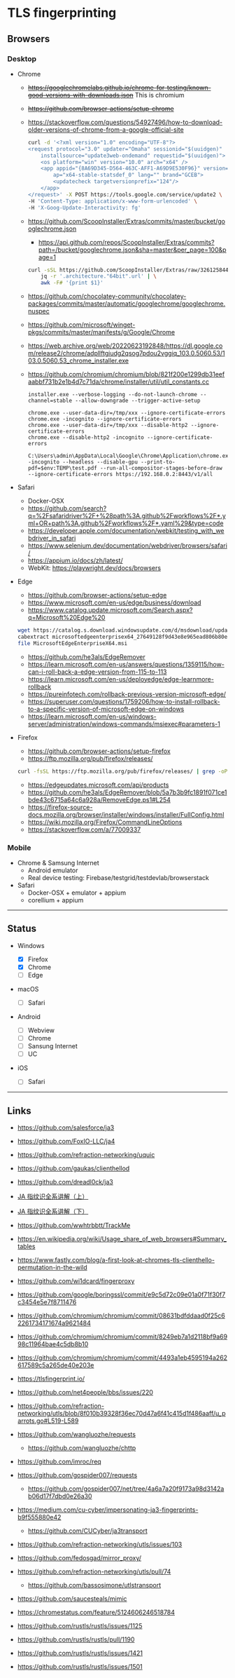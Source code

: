 # TLS fingerprinting

## Browsers

### Desktop

- Chrome

  - ~~https://googlechromelabs.github.io/chrome-for-testing/known-good-versions-with-downloads.json~~ This is chromium
  - ~~https://github.com/browser-actions/setup-chrome~~
  - https://stackoverflow.com/questions/54927496/how-to-download-older-versions-of-chrome-from-a-google-official-site
    ```sh
    curl -d '<?xml version="1.0" encoding="UTF-8"?>
    <request protocol="3.0" updater="Omaha" sessionid="$(uuidgen)"
        installsource="update3web-ondemand" requestid="$(uuidgen)">
        <os platform="win" version="10.0" arch="x64" />
        <app appid="{8A69D345-D564-463C-AFF1-A69D9E530F96}" version="5.0.375"
            ap="x64-stable-statsdef_0" lang="" brand="GCEB">
            <updatecheck targetversionprefix="124"/>
        </app>
    </request>' -X POST https://tools.google.com/service/update2 \
    -H 'Content-Type: application/x-www-form-urlencoded' \
    -H 'X-Goog-Update-Interactivity: fg'
    ```
  - https://github.com/ScoopInstaller/Extras/commits/master/bucket/googlechrome.json
    - https://api.github.com/repos/ScoopInstaller/Extras/commits?path=/bucket/googlechrome.json&sha=master&per_page=100&page=1
    ```sh
    curl -sSL https://github.com/ScoopInstaller/Extras/raw/3261258440d54ac95955687d8a2d40c615337d5c/bucket/googlechrome.json | \
        jq -r '.architecture."64bit".url' | \
        awk -F# '{print $1}'
    ```
  - https://github.com/chocolatey-community/chocolatey-packages/commits/master/automatic/googlechrome/googlechrome.nuspec
  - https://github.com/microsoft/winget-pkgs/commits/master/manifests/g/Google/Chrome
  - https://web.archive.org/web/20220623192848/https://dl.google.com/release2/chrome/adpllftgiudg2qsog7pdou2vggiq_103.0.5060.53/103.0.5060.53_chrome_installer.exe
  - https://github.com/chromium/chromium/blob/821f200e1299db31eefaabbf731b2e1b4d7c71da/chrome/installer/util/util_constants.cc

    ```
    installer.exe --verbose-logging --do-not-launch-chrome --channel=stable --allow-downgrade --trigger-active-setup
    ```

    ```
    chrome.exe --user-data-dir=/tmp/xxx --ignore-certificate-errors
    chrome.exe -incognito --ignore-certificate-errors
    chrome.exe --user-data-dir=/tmp/xxx --disable-http2 --ignore-certificate-errors
    chrome.exe --disable-http2 -incognito --ignore-certificate-errors

    C:\Users\admin\AppData\Local\Google\Chrome\Application\chrome.exe -incognito --headless --disable-gpu --print-to-pdf=$env:TEMP\test.pdf --run-all-compositor-stages-before-draw --ignore-certificate-errors https://192.168.0.2:8443/v1/all
    ```

- Safari

  - Docker-OSX
  - https://github.com/search?q=%2Fsafaridriver%2F+%28path%3A.github%2Fworkflows%2F*.yml+OR+path%3A.github%2Fworkflows%2F*.yaml%29&type=code
  - https://developer.apple.com/documentation/webkit/testing_with_webdriver_in_safari
  - https://www.selenium.dev/documentation/webdriver/browsers/safari/
  - https://appium.io/docs/zh/latest/
  - WebKit: https://playwright.dev/docs/browsers

- Edge

  - https://github.com/browser-actions/setup-edge
  - https://www.microsoft.com/en-us/edge/business/download
  - https://www.catalog.update.microsoft.com/Search.aspx?q=Microsoft%20Edge%20

  ```sh
  wget https://catalog.s.download.windowsupdate.com/d/msdownload/update/software/updt/2024/04/microsoftedgeenterprisex64_27649128f9d43e8e965ead806b80e367d3582c64.cab
  cabextract microsoftedgeenterprisex64_27649128f9d43e8e965ead806b80e367d3582c64.cab
  file MicrosoftEdgeEnterpriseX64.msi
  ```

  - https://github.com/he3als/EdgeRemover
  - https://learn.microsoft.com/en-us/answers/questions/1359115/how-can-i-roll-back-a-edge-version-from-115-to-113
  - https://learn.microsoft.com/en-us/deployedge/edge-learnmore-rollback
  - https://pureinfotech.com/rollback-previous-version-microsoft-edge/
  - https://superuser.com/questions/1759206/how-to-install-rollback-to-a-specific-version-of-microsoft-edge-on-windows
  - https://learn.microsoft.com/en-us/windows-server/administration/windows-commands/msiexec#parameters-1

- Firefox

  - https://github.com/browser-actions/setup-firefox
  - https://ftp.mozilla.org/pub/firefox/releases/

  ```sh
  curl -fsSL https://ftp.mozilla.org/pub/firefox/releases/ | grep -oP '(?<="/pub/firefox/releases/)\d+(\.\d+)+(?=/")' | sort -Vr | head -n 10
  ```

  - https://edgeupdates.microsoft.com/api/products
  - https://github.com/he3als/EdgeRemover/blob/5a7b3b9fc1891f071ce1bde43c6715a64c6a928a/RemoveEdge.ps1#L254
  - https://firefox-source-docs.mozilla.org/browser/installer/windows/installer/FullConfig.html
  - https://wiki.mozilla.org/Firefox/CommandLineOptions
  - https://stackoverflow.com/a/77009337

### Mobile

- Chrome & Samsung Internet
  - Android emulator
  - Real device testing: Firebase/testgrid/testdevlab/browserstack
- Safari
  - Docker-OSX + emulator + appium
  - corellium + appium

---

## Status

- Windows

  - [x] Firefox
  - [x] Chrome
  - [ ] Edge

- macOS

  - [ ] Safari

- Android

  - [ ] Webview
  - [ ] Chrome
  - [ ] Sansung Internet
  - [ ] UC

- iOS

  - [ ] Safari

---

## Links

- https://github.com/salesforce/ja3
- https://github.com/FoxIO-LLC/ja4
- https://github.com/refraction-networking/uquic
- https://github.com/gaukas/clienthellod
- https://github.com/dreadl0ck/ja3

- [JA 指纹识全系讲解（上）](https://github.com/kenyon-wong/docs/blob/757fb85d879026c7d30eb19fafcf4cec231d8616/%E5%85%88%E7%9F%A5%E7%A4%BE%E5%8C%BA/JA-%E6%8C%87%E7%BA%B9%E8%AF%86%E5%85%A8%E7%B3%BB%E8%AE%B2%E8%A7%A3-%E4%B8%8A-%E5%85%88%E7%9F%A5%E7%A4%BE%E5%8C%BA/JA-%E6%8C%87%E7%BA%B9%E8%AF%86%E5%85%A8%E7%B3%BB%E8%AE%B2%E8%A7%A3-%E4%B8%8A-%E5%85%88%E7%9F%A5%E7%A4%BE%E5%8C%BA.md)
- [JA 指纹识全系讲解（下）](https://web.archive.org/web/20240422055319/https://xz.aliyun.com/t/14054?time__1311=mqmx9DBG0QD%3DNGNDQiiQGkfbOuiCdDcWoD)

- https://github.com/wwhtrbbtt/TrackMe
- https://en.wikipedia.org/wiki/Usage_share_of_web_browsers#Summary_tables
- https://www.fastly.com/blog/a-first-look-at-chromes-tls-clienthello-permutation-in-the-wild
- https://github.com/wi1dcard/fingerproxy

- https://github.com/google/boringssl/commit/e9c5d72c09e01a0f71f30f7c3454e5e7f8711476
- https://github.com/chromium/chromium/commit/08631bdfddaad0f25c62261734171674a9621484
- https://github.com/chromium/chromium/commit/8249eb7a1d2118bf9a6998c11964bae4c5db8b10
- https://github.com/chromium/chromium/commit/4493a1eb4595194a262617589c5a265de40e203e

- https://tlsfingerprint.io/
- https://github.com/net4people/bbs/issues/220

- https://github.com/refraction-networking/utls/blob/8f010b39328f36ec70d47a6f41c415d1f486aaff/u_parrots.go#L519-L589

- https://github.com/wangluozhe/requests
  - https://github.com/wangluozhe/chttp
- https://github.com/imroc/req
- https://github.com/gospider007/requests
  - https://github.com/gospider007/net/tree/4a6a7a20f9173a98d3142ab06d17f7dbd0e26a30
- https://medium.com/cu-cyber/impersonating-ja3-fingerprints-b9f555880e42
  - https://github.com/CUCyber/ja3transport
- https://github.com/refraction-networking/utls/issues/103
- https://github.com/fedosgad/mirror_proxy/
- https://github.com/refraction-networking/utls/pull/74
  - https://github.com/bassosimone/utlstransport
- https://github.com/saucesteals/mimic

- https://chromestatus.com/feature/5124606246518784

- https://github.com/rustls/rustls/issues/1125
- https://github.com/rustls/rustls/pull/1190
- https://github.com/rustls/rustls/issues/1421
- https://github.com/rustls/rustls/issues/1501
